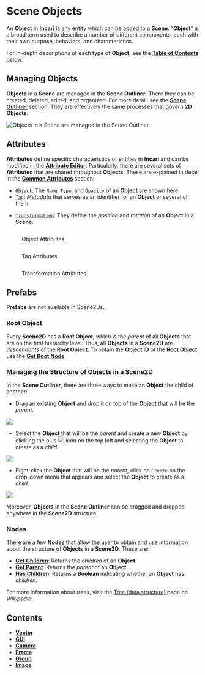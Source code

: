 # Scene Objects

An **Object** in **Incari** is any entity which can be added to a **Scene**. "**Object**" is a broad term used to describe a number of different components, each with their own purpose, behaviors, and characteristics.

For in-depth descriptions of each type of **Object**, see the [**Table of Contents**](#contents) below.

## Managing Objects

**Objects** in a **Scene** are managed in the **Scene Outliner**. There they can be created, deleted, edited, and organized. For more detail, see the [**Scene Outliner**](../../modules/scene-outliner.md) section. They are effectively the same processes that govern **2D Objects**. 

![Objects in a Scene are managed in the Scene Outliner.](../../.gitbook/assets/2dsceneoutliner.png)

## Attributes

**Attributes** define specific characteristics of entities in **Incari** and can be modified in the [**Attribute Editor**](../../modules/attribute-editor.md). Particularly, there are several sets of **Attributes** that are shared throughout **Objects**. These are explained in detail in the [**Common Attributes**](../attributes/common-attributes/) section:

* [`Object`](../attributes/common-attributes/object.md): The `Name`, `Type`, and `Opacity` of an **Object** are shown here.
* [`Tag`](../attributes/common-attributes/tag.md): _Metadata_ that serves as an identifier for an **Object** or several of them.
<!--* [`Sprite`](../attributes/common-attributes/sprite.md): They determine how an **Object** is visualized in a **Scene**.-->
* [`Transformation`](../attributes/common-attributes/transformation/README.md): They define the _position_ and _rotation_ of an **Object** in a **Scene**.

<div>
<figure><img src="../../.gitbook/assets/2datteditor.png" alt=""><figcaption><p>Object Attributes.</p></figcaption></figure>
<figure><img src="../../.gitbook/assets/attri-tag.png" alt=""><figcaption><p>Tag Attributes.</p></figcaption></figure>
</div>

<div>
<!--<figure><img src="../../.gitbook/assets/attri-sprite.png" alt=""><figcaption><p>Sprite Attributes.</p></figcaption></figure>-->
<figure><img src="../../.gitbook/assets/2dtransformation.png" alt=""><figcaption><p>Transformation Attributes.</p></figcaption></figure>
</div>


## Prefabs

**Prefabs** are not available in Scene2Ds.

<!--**Prefabs** are an important and useful type of **Object**. They are composed of a combination of **Objects** and allow the user to create several **Instances** of this combination, enact changes across all of them, or apply individual characteristics via overrides. For more information, see the [**Prefabs**](../prefabs/README.md) section.

![Creating a Prefab.](../../.gitbook/assets/prefabs1.gif)

## Objects in Logic

In the [**Logic**](../../modules/logic-editor.md), it might be necessary to make references to specific **Objects**. For this, each **Object** in a **Scene** gets assigned an **Object ID**, which is a unique identifier. The **Object ID** of an **Object** can be obtained from said **Object's** **Node**, which is created by dragging an **Object** from the **Scene Outliner** to the **Logic Editor**.

For handling and modifying **Objects** in the **Logic**, there is a special category of [**Nodes**](../../modules/logic-editor.md#nodes): the [**Object Nodes**](../../toolbox/incari/object/README.md). These **Nodes** allow the user to obtain and set **Attribute** values for **Objects**, and they receive as input the **Object ID** of the target **Object**.

![Creating an Object Node.](../../.gitbook/assets/ObjLogic2.gif)

## Structure in a Scene

**Objects** in a **Scene** are organized in a _tree_. This means that every **Object** except for the [**Root Object**](#root-object) has a _parent_ and all **Objects** may have _children_. 

The picture below shows an example. Here, `Object1` is the *parent* of `Object4` and `Object5`, `Object2` is the *parent* of `Object6`, and `Object3` has no *children*.
 
![](../../.gitbook/assets/ObjectsinHierarchy.png)


<!-- ![](../../.gitbook/assets/TreeStructure.png) -->

<!-- <div>
<figure><img src="../../.gitbook/assets/ObjectsinHierarchy.png" alt=""><figcaption><p></p></figcaption></figure>
<figure><img src="../../.gitbook/assets/TreeStructure.png" alt=""><figcaption><p></p></figcaption></figure>
</div> -->



### Root Object

Every **Scene2D** has a **Root Object**, which is the _parent_ of all **Objects** that are on the first hierarchy level. Thus, all **Objects** in a **Scene2D** are _descendants_ of the **Root Object**. To obtain the **Object ID** of the **Root Object**, use the [**Get Root** **Node**](../../toolbox/incari/object/get-root.md).

### Managing the Structure of Objects in a Scene2D

In the **Scene Outliner**, there are three ways to make an **Object** the child of another:

* Drag an existing **Object** and drop it on top of the **Object** that will be the *parent*.

![](../../.gitbook/assets/2dcreatechildren1.gif)

* Select the **Object** that will be the *parent* and create a new **Object** by clicking the plus ![](<../../.gitbook/assets/plusIcon (4) (4) (4) (4) (4) (4) (4) (4) (1) (2) (1).PNG>) icon on the top left and selecting the **Object** to create as a *child*.

![](../../.gitbook/assets/2dcreatechildren3.gif)

* Right-click the **Object** that will be the *parent*, click on `Create` on the drop-down menu that appears and select the **Object** to create as a *child*.

![](../../.gitbook/assets/2dcreatechildren2.gif)

Moreover, **Objects** in the **Scene Outliner** can be dragged and dropped anywhere in the **Scene2D** structure.

### Nodes 

There are a few **Nodes** that allow the user to obtain and use information about the structure of **Objects** in a **Scene2D**. These are:

* [**Get Children**](../../toolbox/incari/object/get-children.md): Returns the *children* of an **Object**.
* [**Get Parent**](../../toolbox/incari/object/get-parent.md): Returns the *parent* of an **Object**.
* [**Has Children**](../../toolbox/incari/object/has-children.md): Returns a **Boolean** indicating whether an **Object** has *children*.

For more information about *trees*, visit the [Tree (data structure)](https://en.wikipedia.org/wiki/Tree_(data_structure)) page on *Wikipedia*.

## Contents

* [**Vector**](vector2d.md)
* [**GUI**](gui.md)
* [**Camera**](camera2d.md)
* [**Frame**](frame.md)
* [**Group**](group2d.md)
* [**Image**](image.md)
